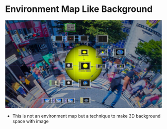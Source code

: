 # Environment Map Like Background
![](./art/art.jpg)

- This is not an environment map but a technique to make 3D background space with image
